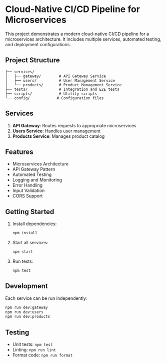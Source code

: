 # Cloud-Native CI/CD Pipeline for Microservices

This project demonstrates a modern cloud-native CI/CD pipeline for a microservices architecture. It includes multiple services, automated testing, and deployment configurations.

## Project Structure

```
├── services/
│   ├── gateway/        # API Gateway Service
│   ├── users/          # User Management Service
│   └── products/       # Product Management Service
├── tests/              # Integration and E2E tests
├── scripts/            # Utility scripts
└── config/            # Configuration files
```

## Services

1. **API Gateway**: Routes requests to appropriate microservices
2. **Users Service**: Handles user management
3. **Products Service**: Manages product catalog

## Features

- Microservices Architecture
- API Gateway Pattern
- Automated Testing
- Logging and Monitoring
- Error Handling
- Input Validation
- CORS Support

## Getting Started

1. Install dependencies:
   ```bash
   npm install
   ```

2. Start all services:
   ```bash
   npm start
   ```

3. Run tests:
   ```bash
   npm test
   ```

## Development

Each service can be run independently:

```bash
npm run dev:gateway
npm run dev:users
npm run dev:products
```

## Testing

- Unit tests: `npm test`
- Linting: `npm run lint`
- Format code: `npm run format`